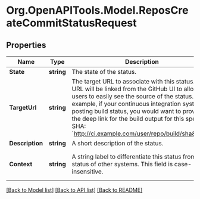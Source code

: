# Org.OpenAPITools.Model.ReposCreateCommitStatusRequest

## Properties

Name | Type | Description | Notes
------------ | ------------- | ------------- | -------------
**State** | **string** | The state of the status. | 
**TargetUrl** | **string** | The target URL to associate with this status. This URL will be linked from the GitHub UI to allow users to easily see the source of the status.   For example, if your continuous integration system is posting build status, you would want to provide the deep link for the build output for this specific SHA:   &#x60;http://ci.example.com/user/repo/build/sha&#x60; | [optional] 
**Description** | **string** | A short description of the status. | [optional] 
**Context** | **string** | A string label to differentiate this status from the status of other systems. This field is case-insensitive. | [optional] [default to "default"]

[[Back to Model list]](../README.md#documentation-for-models) [[Back to API list]](../README.md#documentation-for-api-endpoints) [[Back to README]](../README.md)

